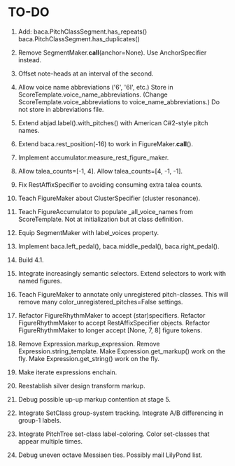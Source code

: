 TO-DO
=====

1.  Add:
        baca.PitchClassSegment.has_repeats()
        baca.PitchClassSegment.has_duplicates()

2.  Remove SegmentMaker.__call__(anchor=None).
    Use AnchorSpecifier instead.

3.  Offset note-heads at an interval of the second.

4.  Allow voice name abbreviations ('6', '6I', etc.)
    Store in ScoreTemplate.voice_name_abbreviations.
    (Change ScoreTemplate.voice_abbreviations to voice_name_abbreviations.)
    Do not store in abbreviations file.

5.  Extend abjad.label().with_pitches() with American C#2-style pitch names.

6.  Extend baca.rest_position(-16) to work in FigureMaker.__call__().

7.  Implement accumulator.measure_rest_figure_maker.

8.  Allow talea_counts=[-1, 4].
    Allow talea_counts=[4, -1, -1].

9.  Fix RestAffixSpecifier to avoiding consuming extra talea counts.

10. Teach FigureMaker about ClusterSpecifier (cluster resonance).

11. Teach FigureAccumulator to populate _all_voice_names from ScoreTemplate.
    Not at initialization but at class definition.

12. Equip SegmentMaker with label_voices property.

13. Implement baca.left_pedal(), baca.middle_pedal(), baca.right_pedal().

14. Build 4.1.

15. Integrate increasingly semantic selectors.
    Extend selectors to work with named figures.

16. Teach FigureMaker to annotate only unregistered pitch-classes.
    This will remove many color_unregistered_pitches=False settings.

17. Refactor FigureRhythmMaker to accept (star)specifiers.
    Refactor FigureRhythmMaker to accept RestAffixSpecifier objects.
    Refactor FigureRhythmMaker to longer accept [None, 7, 8] figure tokens.

18. Remove Expression.markup_expression.
    Remove Expression.string_template.
    Make Expression.get_markup() work on the fly.
    Make Expression.get_string() work on the fly.

19. Make iterate expressions enchain.

20. Reestablish silver design transform markup.

21. Debug possible up-up markup contention at stage 5.

22. Integrate SetClass group-system tracking.
    Integrate A/B differencing in group-1 labels.

23. Integrate PitchTree set-class label-coloring.
    Color set-classes that appear multiple times.

24. Debug uneven octave Messiaen ties. Possibly mail LilyPond list.
